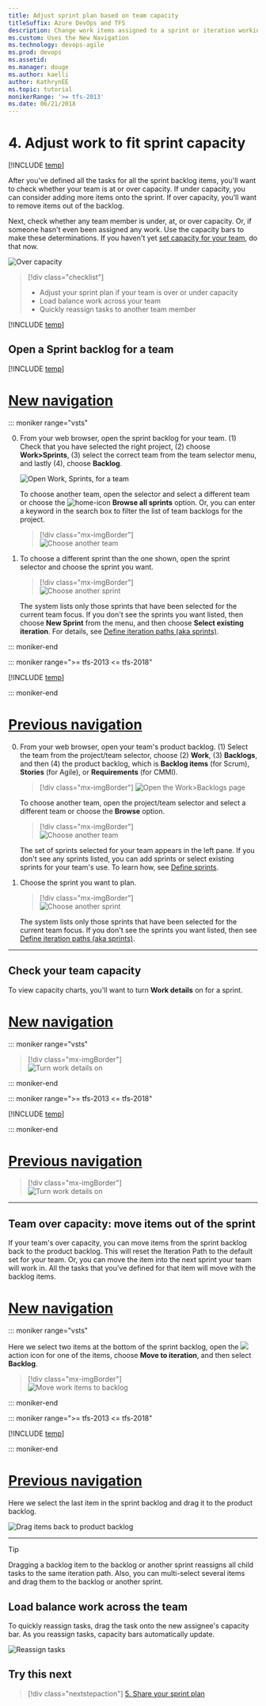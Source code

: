 ```yaml
---
title: Adjust sprint plan based on team capacity 
titleSuffix: Azure DevOps and TFS
description: Change work items assigned to a sprint or iteration working with Scrum methods 
ms.custom: Uses the New Navigation
ms.technology: devops-agile
ms.prod: devops
ms.assetid: 
ms.manager: douge
ms.author: kaelli
author: KathrynEE
ms.topic: tutorial
monikerRange: '>= tfs-2013'
ms.date: 06/21/2018
---
```



<a id="adjust-work">  </a>
# 4. Adjust work to fit sprint capacity

[!INCLUDE [temp](../../_shared/version-vsts-tfs-all-versions.md)] 

After you've defined all the tasks for all the sprint backlog items, you'll want to check whether your team is at or over capacity. If under capacity, you can consider adding more items onto the sprint. If over capacity, you'll want to remove items out of the backlog.  

Next, check whether any team member is under, at, or over capacity. Or, if someone hasn't even been assigned any work. Use the capacity bars to make these determinations. If you haven't yet [set capacity for your team](set-capacity.md), do that now.

![Over capacity](_img/IC795969.png)  

> [!div class="checklist"]   
> * Adjust your sprint plan if your team is over or under capacity    
> * Load balance work across your team 
> * Quickly reassign tasks to another team member    


[!INCLUDE [temp](../_shared/prerequisites.md)]



## Open a Sprint backlog for a team 

[!INCLUDE [temp](../../_shared/new-navigation.md)] 

# [New navigation](#tab/new-nav)

::: moniker range="vsts"

0. From your web browser, open the sprint backlog for your team. (1) Check that you have selected the right project, (2) choose **Work>Sprints**, (3) select the correct team from the team selector menu, and lastly (4), choose **Backlog**. 

	![Open Work, Sprints, for a team](_img/add-tasks/open-sprints-backlog-agile.png)

	To choose another team, open the selector and select a different team or choose the ![home-icon](../../_img/icons/home-icon.png) **Browse all sprints** option. Or, you can enter a keyword in the search box to filter the list of team backlogs for the project.

	> [!div class="mx-imgBorder"]  
	> ![Choose another team](_img/add-tasks/team-selector-sprints-agile.png) 

0. To choose a different sprint than the one shown, open the sprint selector and choose the sprint you want. 

	> [!div class="mx-imgBorder"]  
	> ![Choose another sprint](_img/add-tasks/select-specific-sprint-agile.png)

	The system lists only those sprints that have been selected for the current team focus. If you don't see the sprints you want listed, then choose **New Sprint** from the menu, and then choose **Select existing iteration**. For details, see [Define iteration paths (aka sprints)](../../organizations/settings/set-iteration-paths-sprints.md). 


::: moniker-end

::: moniker range=">= tfs-2013 <= tfs-2018"

[!INCLUDE [temp](../_shared/new-agile-hubs-feature-not-supported.md)] 

::: moniker-end


# [Previous navigation](#tab/previous-nav)

0. From your web browser, open your team's product backlog. (1) Select the team from the project/team selector, choose (2) **Work**, (3) **Backlogs**, and then (4) the product backlog, which is **Backlog items** (for Scrum), **Stories** (for Agile), or **Requirements** (for CMMI). 

	> [!div class="mx-imgBorder"]
	> ![Open the Work>Backlogs page](_img/assign-items-sprint/open-work-backlogs-standard.png) 

	To choose another team, open the project/team selector and select a different team or choose the **Browse** option. 

	> [!div class="mx-imgBorder"]  
	> ![Choose another team](_img/assign-items-sprint/team-selector-backlogs-standard.png) 

	The set of sprints selected for your team appears in the left pane. If you don't see any sprints listed, you can add sprints or select existing sprints for your team's use. To learn how, see [Define sprints](define-sprints.md). 

0. Choose the sprint you want to plan. 

	> [!div class="mx-imgBorder"]  
	> ![Choose another sprint](_img/add-tasks/choose-sprint-standard.png)

	The system lists only those sprints that have been selected for the current team focus. If you don't see the sprints you want listed, then see [Define iteration paths (aka sprints)](../../organizations/settings/set-iteration-paths-sprints.md). 

---


## Check your team capacity 

To view capacity charts, you'll want to turn **Work details** on for a sprint.

# [New navigation](#tab/new-nav)

::: moniker range="vsts"

> [!div class="mx-imgBorder"]  
> ![Turn work details on](_img//adjust-work/work-details-on.png)

::: moniker-end

::: moniker range=">= tfs-2013 <= tfs-2018"

[!INCLUDE [temp](../_shared/new-agile-hubs-feature-not-supported.md)] 

::: moniker-end


# [Previous navigation](#tab/previous-nav)

> [!div class="mx-imgBorder"]  
> ![Turn work details on](_img//adjust-work/work-details-on-standard.png)


---


## Team over capacity: move items out of the sprint

If your team's over capacity, you can move items from the sprint backlog back to the product backlog. This will reset the Iteration Path to the default set for your team. Or, you can move the item into the next sprint your team will work in. All the tasks that you've defined for that item will move with the backlog items.   

# [New navigation](#tab/new-nav)

::: moniker range="vsts"

Here we select two items at the bottom of the sprint backlog, open the ![](../../_img/icons/actions-icon.png) action icon for one of the items, choose **Move to iteration**, and then select **Backlog**. 

> [!div class="mx-imgBorder"]  
> ![Move work items to backlog](_img//adjust-work/move-items-to-backlog-agile.png)

::: moniker-end

::: moniker range=">= tfs-2013 <= tfs-2018"

[!INCLUDE [temp](../_shared/new-agile-hubs-feature-not-supported.md)] 

::: moniker-end
# [Previous navigation](#tab/previous-nav)

Here we select the last item in the sprint backlog and drag it to the product backlog. 

![Drag items back to product backlog](_img/IC797613.png)  

---

> [!TIP]    
> Dragging a backlog item to the backlog or another sprint reassigns all child tasks to the same iteration path. 
> Also, you can multi-select several items and drag them to the backlog or another sprint. 

## Load balance work across the team

To quickly reassign tasks, drag the task onto the new assignee's capacity bar. As you reassign tasks, capacity bars automatically update.  

![Reassign tasks](_img/IC797838.png) 


## Try this next
> [!div class="nextstepaction"]
> [5. Share your sprint plan](share-plan.md) 